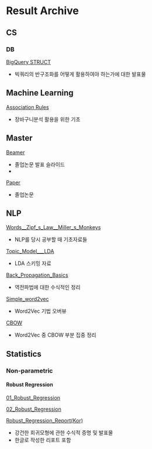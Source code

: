 # Result Archive
## CS
### DB
[BigQuery STRUCT](https://github.com/ashjean7805/Result_Archive/blob/main/CS/DB/BIgQuery%20STRUCT.pdf)
- 빅쿼리의 반구조화를 어떻게 활용하여야 하는가에 대한 발표물

## Machine Learning
[Association Rules](https://github.com/ashjean7805/Result_Archive/blob/main/Machine_Laerning/Association_Rules___Market_Basket_Analysis.pdf)
- 장바구니분석 활용을 위한 기초 

## Master
[Beamer](https://github.com/ashjean7805/Result_Archive/blob/main/Master/Beamer.pdf)
- 졸업논문 발표 슬라이드
- 
[Paper](https://github.com/ashjean7805/Result_Archive/blob/main/Master/Paper.pdf)
- 졸업논문 

## NLP
[Words__Zipf_s_Law__Miller_s_Monkeys](https://github.com/ashjean7805/Result_Archive/blob/main/NLP/Words__Zipf_s_Law__Miller_s_Monkeys.pdf)
- NLP를 당시 공부할 때 기초자료들

[Topic_Model___LDA](https://github.com/ashjean7805/Result_Archive/blob/main/NLP/Topic_Model___LDA.pdf)
- LDA 스키밍 자료

[Back_Propagation_Basics](https://github.com/ashjean7805/Result_Archive/blob/main/NLP/Back_Propagation_Basics.pdf)
- 역전파법에 대한 수식적인 정리

[Simple_word2vec](https://github.com/ashjean7805/Result_Archive/blob/main/NLP/Simple_word2vec.pdf)
- Word2Vec 기법 오버뷰

[CBOW](https://github.com/ashjean7805/Result_Archive/blob/main/NLP/CBOW.pdf)
- Word2Vec 중 CBOW 부분 집중 정리

## Statistics
### Non-parametric
#### Robust Regression
[01_Robust_Regression](https://github.com/ashjean7805/Result_Archive/blob/main/Statistics/Non-parametric/01_Robust_Regression.pdf)

[02_Robust_Regression](https://github.com/ashjean7805/Result_Archive/blob/main/Statistics/Non-parametric/02_Robust_Regression.pdf)

[Robust_Regression_Report(Kor)](https://github.com/ashjean7805/Result_Archive/blob/main/Statistics/Non-parametric/Robust%20Regression%20Report(Kor).pdf)
- 강건한 회귀모형에 관한 수식적 증명 및 발표물
- 한글로 작성한 리포트 포함
